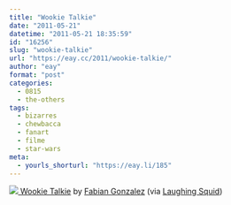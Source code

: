```yaml
---
title: "Wookie Talkie"
date: "2011-05-21"
datetime: "2011-05-21 18:35:59"
id: "16256"
slug: "wookie-talkie"
url: "https://eay.cc/2011/wookie-talkie/"
author: "eay"
format: "post"
categories:
  - 0815
  - the-others
tags:
  - bizarres
  - chewbacca
  - fanart
  - filme
  - star-wars
meta:
  - yourls_shorturl: "https://eay.li/185"
---
```


 [![](https://eay.cc/uploads/2011/wookietalkie.gif) Wookie Talkie](http://www.flickr.com/photos/lishoffs/5740943303/) by [Fabian Gonzalez](http://www.flickr.com/photos/lishoffs/) (via [Laughing Squid](http://laughingsquid.com/wookie-talkie/))
